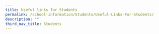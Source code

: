 ```yaml
---
title: Useful links for Students
permalink: /school-information/Students/Useful-Links-For-Students/
description: ""
third_nav_title: Students
---
```

